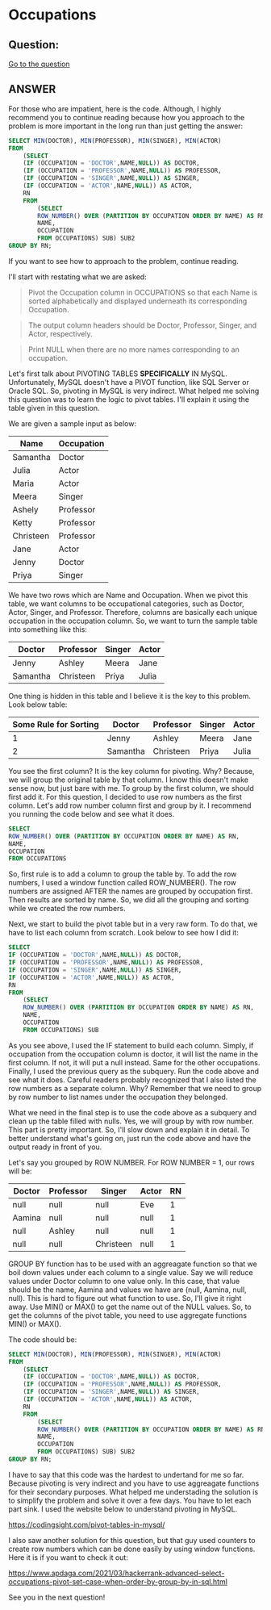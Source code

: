 # Occupations

## Question:

[Go to the question](https://www.hackerrank.com/challenges/occupations/problem?isFullScreen=true)

## ANSWER

For those who are impatient, here is the code. Although, I highly recommend you to continue reading because how you approach to the problem is more important in the long run than just getting the answer:

```sql
SELECT MIN(DOCTOR), MIN(PROFESSOR), MIN(SINGER), MIN(ACTOR)
FROM
    (SELECT
    (IF (OCCUPATION = 'DOCTOR',NAME,NULL)) AS DOCTOR,
    (IF (OCCUPATION = 'PROFESSOR',NAME,NULL)) AS PROFESSOR,
    (IF (OCCUPATION = 'SINGER',NAME,NULL)) AS SINGER,
    (IF (OCCUPATION = 'ACTOR',NAME,NULL)) AS ACTOR,
    RN
    FROM
        (SELECT
        ROW_NUMBER() OVER (PARTITION BY OCCUPATION ORDER BY NAME) AS RN,
        NAME,
        OCCUPATION
        FROM OCCUPATIONS) SUB) SUB2
GROUP BY RN;
```

If you want to see how to approach to the problem, continue reading. 

I'll start with restating what we are asked:

> Pivot the Occupation column in OCCUPATIONS so that each Name is sorted alphabetically and displayed underneath its corresponding Occupation. 

> The output column headers should be Doctor, Professor, Singer, and Actor, respectively.

> Print NULL when there are no more names corresponding to an occupation.

Let's first talk about PIVOTING TABLES **SPECIFICALLY** IN MySQL. Unfortunately, MySQL doesn't have a PIVOT function, like SQL Server or Oracle SQL. So, pivoting in MySQL is very indirect. What helped me solving this question was to learn the logic to pivot tables. I'll explain it using the table given in this question.

We are given a sample input as below:

| Name | Occupation |
| --- | --- |
| Samantha | Doctor|
| Julia | Actor |
| Maria | Actor |
| Meera | Singer |
| Ashely | Professor |
| Ketty | Professor |
| Christeen | Professor |
| Jane | Actor |
| Jenny | Doctor |
| Priya | Singer |

We have two rows which are Name and Occupation. When we pivot this table, we want columns to be occupational categories, such as Doctor, Actor, Singer, and Professor. Therefore, columns are basically each unique occupation in the occupation column. So, we want to turn the sample table into something like this:

| Doctor | Professor | Singer | Actor|
| --- | --- | --- | --- |
| Jenny | Ashley | Meera | Jane | 
| Samantha | Christeen | Priya | Julia |

One thing is hidden in this table and I believe it is the key to this problem. Look below table:

| Some Rule for Sorting | Doctor | Professor | Singer | Actor|
| --- | --- | --- | --- | --- |
| 1 | Jenny | Ashley | Meera | Jane | 
| 2 | Samantha | Christeen | Priya | Julia |

You see the first column? It is the key column for pivoting. Why? Because, we will group the original table by that column. I know this doesn't make sense now, but just bare with me. To group by the first column, we should first add it. For this question, I decided to use row numbers as the first column. Let's add row number column first and group by it. I recommend you running the code below and see what it does.

```sql
SELECT
ROW_NUMBER() OVER (PARTITION BY OCCUPATION ORDER BY NAME) AS RN,
NAME,
OCCUPATION
FROM OCCUPATIONS
```

So, first rule is to add a column to group the table by. To add the row numbers, I used a window function called ROW_NUMBER(). The row numbers are assigned AFTER the names are grouped by occupation first. Then results are sorted by name. So, we did all the grouping and sorting while we created the row numbers.

Next, we start to build the pivot table but in a very raw form. To do that, we have to list each column from scratch. Look below to see how I did it:

```sql
SELECT
IF (OCCUPATION = 'DOCTOR',NAME,NULL)) AS DOCTOR,
IF (OCCUPATION = 'PROFESSOR',NAME,NULL)) AS PROFESSOR,
IF (OCCUPATION = 'SINGER',NAME,NULL)) AS SINGER,
IF (OCCUPATION = 'ACTOR',NAME,NULL)) AS ACTOR,
RN
FROM
    (SELECT
    ROW_NUMBER() OVER (PARTITION BY OCCUPATION ORDER BY NAME) AS RN,
    NAME,
    OCCUPATION
    FROM OCCUPATIONS) SUB
```
As you see above, I used the IF statement to build each column. Simply, if occupation from the occupation column is doctor, it will list the name in the first column. If not, it will put a null  instead. Same for the other occupations. Finally, I used the previous query as the subquery. Run the code above and see what it does. Careful readers probably recognized that I also listed the row numbers as a separate column. Why? Remember that we need to group by row number to list names under the occupation they belonged.

What we need in the final step is to use the code above as a subquery and clean up the table filled with nulls. Yes, we will group by with row number. This part is pretty important. So, I'll slow down and explain it in detail. To better understand what's going on, just run the code above and have the output ready in front of you. 

Let's say you grouped by ROW NUMBER. For ROW NUMBER = 1, our rows will be:

| Doctor | Professor | Singer | Actor| RN | 
| --- | --- | --- | --- | --- |
| null | null | null | Eve | 1 | 
| Aamina | null | null | null | 1 | 
| null | Ashley | null | null | 1 | 
| null | null | Christeen | null | 1 |

GROUP BY function has to be used with an aggreagate function so that we boil down values under each column to a single value. Say we will reduce values under Doctor column to one value only. In this case, that value should be the name, Aamina and values we have are (null, Aamina, null, null).
This is hard to figure out what function to use. So, I'll give it right away. Use MIN() or MAX() to get the name out of the NULL values. So, to get the columns of the pivot table, you need to use aggregate functions MIN() or MAX().

The code should be:

```sql
SELECT MIN(DOCTOR), MIN(PROFESSOR), MIN(SINGER), MIN(ACTOR)
FROM
    (SELECT
    (IF (OCCUPATION = 'DOCTOR',NAME,NULL)) AS DOCTOR,
    (IF (OCCUPATION = 'PROFESSOR',NAME,NULL)) AS PROFESSOR,
    (IF (OCCUPATION = 'SINGER',NAME,NULL)) AS SINGER,
    (IF (OCCUPATION = 'ACTOR',NAME,NULL)) AS ACTOR,
    RN
    FROM
        (SELECT
        ROW_NUMBER() OVER (PARTITION BY OCCUPATION ORDER BY NAME) AS RN,
        NAME,
        OCCUPATION
        FROM OCCUPATIONS) SUB) SUB2
GROUP BY RN;
```

I have to say that this code was the hardest to undertand for me so far. Because pivoting is very indirect and you have to use aggreagate functions for their secondary purposes. What helped me understading the solution is to simplify the problem and solve it over a few days. You have to let each part sink. I used the website below to understand pivoting in MySQL.

https://codingsight.com/pivot-tables-in-mysql/

I also saw another solution for this question, but that guy used counters to create row numbers which can be done easily by using window functions. Here it is if you want to check it out:

https://www.apdaga.com/2021/03/hackerrank-advanced-select-occupations-pivot-set-case-when-order-by-group-by-in-sql.html

See you in the next question!